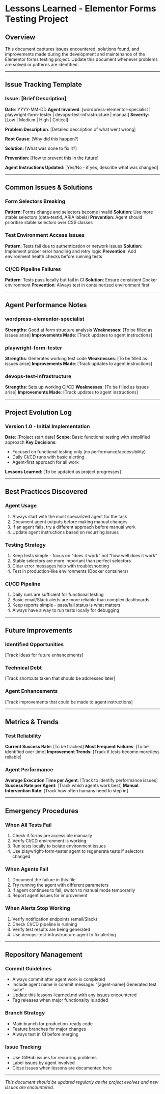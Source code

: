 # Lessons Learned - Elementor Forms Testing Project

## Overview
This document captures issues encountered, solutions found, and improvements made during the development and maintenance of the Elementor forms testing project. Update this document whenever problems are solved or patterns are identified.

---

## Issue Tracking Template

### Issue: [Brief Description]
**Date**: YYYY-MM-DD
**Agent Involved**: [wordpress-elementor-specialist | playwright-form-tester | devops-test-infrastructure | manual]
**Severity**: [Low | Medium | High | Critical]

**Problem Description**:
[Detailed description of what went wrong]

**Root Cause**:
[Why did this happen?]

**Solution**:
[What was done to fix it?]

**Prevention**:
[How to prevent this in the future]

**Agent Instructions Updated**: [Yes/No - if yes, describe what was changed]

---

## Common Issues & Solutions

### Form Selectors Breaking
**Pattern**: Forms change and selectors become invalid
**Solution**: Use more stable selectors (data-testid, ARIA labels)
**Prevention**: Agent should prioritize stable selectors over CSS classes

### Test Environment Access Issues
**Pattern**: Tests fail due to authentication or network issues
**Solution**: Implement proper error handling and retry logic
**Prevention**: Add environment health checks before running tests

### CI/CD Pipeline Failures
**Pattern**: Tests pass locally but fail in CI
**Solution**: Ensure consistent Docker environment
**Prevention**: Always test in containerized environment first

---

## Agent Performance Notes

### wordpress-elementor-specialist
**Strengths**: Good at form structure analysis
**Weaknesses**: [To be filled as issues arise]
**Improvements Made**: [Track updates to agent instructions]

### playwright-form-tester
**Strengths**: Generates working test code
**Weaknesses**: [To be filled as issues arise]
**Improvements Made**: [Track updates to agent instructions]

### devops-test-infrastructure
**Strengths**: Sets up working CI/CD
**Weaknesses**: [To be filled as issues arise]
**Improvements Made**: [Track updates to agent instructions]

---

## Project Evolution Log

### Version 1.0 - Initial Implementation
**Date**: [Project start date]
**Scope**: Basic functional testing with simplified approach
**Key Decisions**:
- Focused on functional testing only (no performance/accessibility)
- Daily CI/CD runs with basic alerting
- Agent-first approach for all work

**Lessons Learned**: [To be updated as project progresses]

---

## Best Practices Discovered

### Agent Usage
1. Always start with the most specialized agent for the task
2. Document agent outputs before making manual changes
3. If an agent fails, try a different approach before manual work
4. Update agent instructions based on recurring issues

### Testing Strategy
1. Keep tests simple - focus on "does it work" not "how well does it work"
2. Stable selectors are more important than perfect selectors
3. Clear error messages help with troubleshooting
4. Test in production-like environments (Docker containers)

### CI/CD Pipeline
1. Daily runs are sufficient for functional testing
2. Basic email/Slack alerts are more reliable than complex dashboards
3. Keep reports simple - pass/fail status is what matters
4. Always have a way to run tests locally for debugging

---

## Future Improvements

### Identified Opportunities
[Track ideas for future enhancements]

### Technical Debt
[Track shortcuts taken that should be addressed later]

### Agent Enhancements
[Track improvements that could be made to agent instructions]

---

## Metrics & Trends

### Test Reliability
**Current Success Rate**: [To be tracked]
**Most Frequent Failures**: [To be identified over time]
**Improvement Trends**: [Track if tests become more/less reliable]

### Agent Performance
**Average Execution Time per Agent**: [Track to identify performance issues]
**Success Rate per Agent**: [Track which agents work best]
**Manual Intervention Rate**: [Track how often humans need to step in]

---

## Emergency Procedures

### When All Tests Fail
1. Check if forms are accessible manually
2. Verify CI/CD environment is working
3. Run tests locally to isolate environment issues
4. Use playwright-form-tester agent to regenerate tests if selectors changed

### When Agents Fail
1. Document the failure in this file
2. Try running the agent with different parameters
3. If agent continues to fail, switch to manual mode temporarily
4. Report agent issues for improvement

### When Alerts Stop Working
1. Verify notification endpoints (email/Slack)
2. Check CI/CD pipeline is running
3. Verify test results are being generated
4. Use devops-test-infrastructure agent to fix alerting

---

## Repository Management

### Commit Guidelines
- Always commit after agent work is completed
- Include agent name in commit message: "[agent-name] Generated test suite"
- Update this lessons-learned.md with any issues encountered
- Tag releases when major functionality is added

### Branch Strategy
- Main branch for production-ready code
- Feature branches for major changes
- Always test in CI before merging

### Issue Tracking
- Use GitHub issues for recurring problems
- Label issues by agent involved
- Close issues when lessons are documented here

---

*This document should be updated regularly as the project evolves and new issues are encountered.*